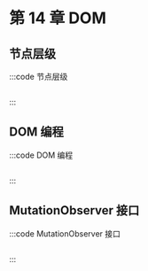 # 第 14 章 DOM

## 节点层级

:::code 节点层级

```js
```

:::

## DOM 编程

:::code DOM 编程

```js
```

:::

## MutationObserver 接口

:::code MutationObserver 接口

```js
```

:::
